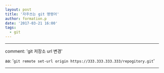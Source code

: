 ```yaml
---
layout: post
title: '자주쓰는 git 명령어'
author: formation.p
date: '2017-03-21 16:00'
tags:
  - git
---
```


---
comment: 'git 저장소 url 변경'

aa: '```git remote set-url origin https://333.333.333.333/repogitory.git```'

---
